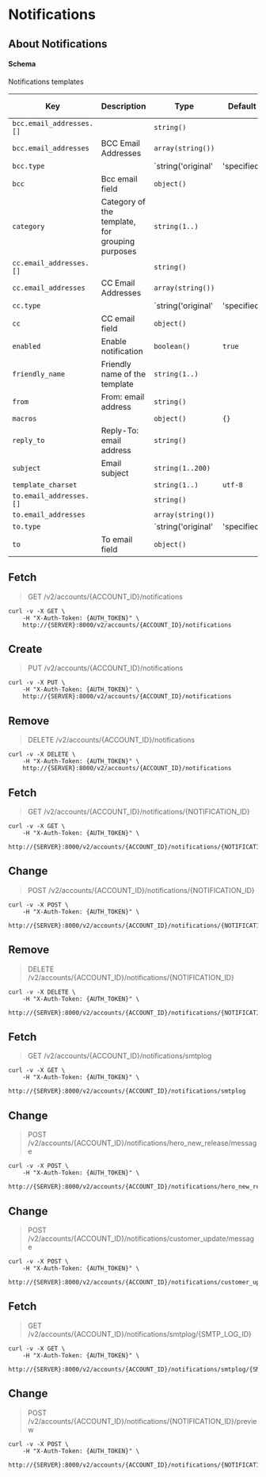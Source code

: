 # Notifications

## About Notifications

#### Schema

Notifications templates



Key | Description | Type | Default | Required | Support Level
--- | ----------- | ---- | ------- | -------- | -------------
`bcc.email_addresses.[]` |   | `string()` |   | `false` |  
`bcc.email_addresses` | BCC Email Addresses | `array(string())` |   | `false` |  
`bcc.type` |   | `string('original' | 'specified' | 'admins')` |   | `false` |  
`bcc` | Bcc email field | `object()` |   | `false` |  
`category` | Category of the template, for grouping purposes | `string(1..)` |   | `false` |  
`cc.email_addresses.[]` |   | `string()` |   | `false` |  
`cc.email_addresses` | CC Email Addresses | `array(string())` |   | `false` |  
`cc.type` |   | `string('original' | 'specified' | 'admins')` |   | `false` |  
`cc` | CC email field | `object()` |   | `false` |  
`enabled` | Enable notification | `boolean()` | `true` | `false` |  
`friendly_name` | Friendly name of the template | `string(1..)` |   | `false` |  
`from` | From: email address | `string()` |   | `true` |  
`macros` |   | `object()` | `{}` | `false` |  
`reply_to` | Reply-To: email address | `string()` |   | `false` |  
`subject` | Email subject | `string(1..200)` |   | `true` |  
`template_charset` |   | `string(1..)` | `utf-8` | `false` |  
`to.email_addresses.[]` |   | `string()` |   | `false` |  
`to.email_addresses` |   | `array(string())` |   | `false` |  
`to.type` |   | `string('original' | 'specified' | 'admins')` |   | `false` |  
`to` | To email field | `object()` |   | `true` |  



## Fetch

> GET /v2/accounts/{ACCOUNT_ID}/notifications

```shell
curl -v -X GET \
    -H "X-Auth-Token: {AUTH_TOKEN}" \
    http://{SERVER}:8000/v2/accounts/{ACCOUNT_ID}/notifications
```

## Create

> PUT /v2/accounts/{ACCOUNT_ID}/notifications

```shell
curl -v -X PUT \
    -H "X-Auth-Token: {AUTH_TOKEN}" \
    http://{SERVER}:8000/v2/accounts/{ACCOUNT_ID}/notifications
```

## Remove

> DELETE /v2/accounts/{ACCOUNT_ID}/notifications

```shell
curl -v -X DELETE \
    -H "X-Auth-Token: {AUTH_TOKEN}" \
    http://{SERVER}:8000/v2/accounts/{ACCOUNT_ID}/notifications
```

## Fetch

> GET /v2/accounts/{ACCOUNT_ID}/notifications/{NOTIFICATION_ID}

```shell
curl -v -X GET \
    -H "X-Auth-Token: {AUTH_TOKEN}" \
    http://{SERVER}:8000/v2/accounts/{ACCOUNT_ID}/notifications/{NOTIFICATION_ID}
```

## Change

> POST /v2/accounts/{ACCOUNT_ID}/notifications/{NOTIFICATION_ID}

```shell
curl -v -X POST \
    -H "X-Auth-Token: {AUTH_TOKEN}" \
    http://{SERVER}:8000/v2/accounts/{ACCOUNT_ID}/notifications/{NOTIFICATION_ID}
```

## Remove

> DELETE /v2/accounts/{ACCOUNT_ID}/notifications/{NOTIFICATION_ID}

```shell
curl -v -X DELETE \
    -H "X-Auth-Token: {AUTH_TOKEN}" \
    http://{SERVER}:8000/v2/accounts/{ACCOUNT_ID}/notifications/{NOTIFICATION_ID}
```

## Fetch

> GET /v2/accounts/{ACCOUNT_ID}/notifications/smtplog

```shell
curl -v -X GET \
    -H "X-Auth-Token: {AUTH_TOKEN}" \
    http://{SERVER}:8000/v2/accounts/{ACCOUNT_ID}/notifications/smtplog
```

## Change

> POST /v2/accounts/{ACCOUNT_ID}/notifications/hero_new_release/message

```shell
curl -v -X POST \
    -H "X-Auth-Token: {AUTH_TOKEN}" \
    http://{SERVER}:8000/v2/accounts/{ACCOUNT_ID}/notifications/hero_new_release/message
```

## Change

> POST /v2/accounts/{ACCOUNT_ID}/notifications/customer_update/message

```shell
curl -v -X POST \
    -H "X-Auth-Token: {AUTH_TOKEN}" \
    http://{SERVER}:8000/v2/accounts/{ACCOUNT_ID}/notifications/customer_update/message
```

## Fetch

> GET /v2/accounts/{ACCOUNT_ID}/notifications/smtplog/{SMTP_LOG_ID}

```shell
curl -v -X GET \
    -H "X-Auth-Token: {AUTH_TOKEN}" \
    http://{SERVER}:8000/v2/accounts/{ACCOUNT_ID}/notifications/smtplog/{SMTP_LOG_ID}
```

## Change

> POST /v2/accounts/{ACCOUNT_ID}/notifications/{NOTIFICATION_ID}/preview

```shell
curl -v -X POST \
    -H "X-Auth-Token: {AUTH_TOKEN}" \
    http://{SERVER}:8000/v2/accounts/{ACCOUNT_ID}/notifications/{NOTIFICATION_ID}/preview
```

